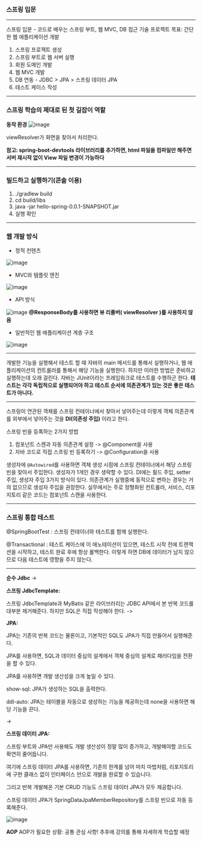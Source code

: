 ### 스프링 입문
---
스프링 입문 - 코드로 배우는 스프링 부트, 웹 MVC, DB 접근 기술
프로젝트 목표: 간단한 웹 애플리케이션 개발
1. 스프링 프로젝트 생성
2. 스프링 부트로 웹 서버 실행
3. 회원 도메인 개발
4. 웹 MVC 개발
5. DB 연동 - JDBC > JPA > 스프링 데이터 JPA
6. 테스트 케이스 작성

---
### 스프링 학습의 제대로 된 첫 길잡이 역할

**동작 환경**
![image](https://github.com/user-attachments/assets/78ea2e57-4495-4869-a74c-a037c334f3b3)

viewResolver가 화면을 찾아서 처리한다.

**참고: spring-boot-devtools 라이브러리를 추가하면, html 파일을 컴파일만 해주면 서버 재시작 없이 View 파일 변경이 가능하다**

---
### 빌드하고 실행하기(콘솔 이용)
1. ./gradlew build
2. cd build/libs
3. java -jar hello-spring-0.0.1-SNAPSHOT.jar
4. 실행 확인

---
### 웹 개발 방식
* 정적 컨텐츠

![image](https://github.com/user-attachments/assets/e1a561fa-01f0-4e57-9966-26561891bf3b)

* MVC와 템플릿 엔진

![image](https://github.com/user-attachments/assets/eccbfa38-3bf5-4ca3-8f53-2e5ce6361829)

* API 방식

![image](https://github.com/user-attachments/assets/36af28c0-63c6-4a28-88cc-71a24fac0384)
**@ResponseBody를 사용하면 뷰 리졸버( viewResolver )를 사용하지 않음**

* 일반적인 웹 애플리케이션 계층 구조

![image](https://github.com/user-attachments/assets/4f9b3509-48f4-459d-a68e-7a46ff771982)

---
개발한 기능을 실행해서 테스트 할 때 자바의 main 메서드를 통해서 실행하거나, 웹 애플리케이션의 컨트롤러를 통해서 해당 기능을 실행한다. 하지만 이러한 방법은 준비하고 실행하는데 오래 걸린다.
자바는 JUnit이라는 프레임워크로 테스트를 수행하곤 한다.
**테스트는 각각 독립적으로 실행되어야 하고 테스트 순서에 의존관계가 있는 것은 좋은 테스트가 아니다.**

---
스프링이 연관된 객체를 스프링 컨테이너에서 찾아서 넣어주는데 이렇게 객체 의존관계를 외부에서 넣어주는 것을 **DI(의존성 주입)** 이라고 한다.

스프링 빈을 등록하는 2가지 방법
1. 컴포넌트 스캔과 자동 의존관계 설정 -> @Component을 사용
2. 자바 코드로 직접 스프링 빈 등록하기 -> @Configuration을 사용

생성자에 `@Autowired`를 사용하면 객체 생성 시점에 스프링 컨테이너에서 해당 스프링 빈을 찾아서 주입한다. 생성자가 1개인 경우 생략할 수 있다.
DI에는 필드 주입, setter 주입, 생성자 주입 3가지 방식이 있다. 의존관계가 실행중에 동적으로 변하는 경우는 거의 없으므로 생성자 주입을 권장한다.
실무에서는 주로 정형화된 컨트롤러, 서비스, 리포지토리 같은 코드는 컴포넌트 스캔을 사용한다.

---
### 스프링 통합 테스트
@SpringBootTest : 스프링 컨테이너와 테스트를 함께 실행한다.

@Transactional : 테스트 케이스에 이 애노테이션이 있으면, 테스트 시작 전에 트랜잭션을 시작하고, 테스트 완료 후에 항상 롤백한다. 이렇게 하면 DB에 데이터가 남지 않으므로 다음 테스트에 영향을 주지 않는다.

---
**순수 Jdbc**
->

**스프링 JdbcTemplate:** 

스프링 JdbcTemplate과 MyBatis 같은 라이브러리는 JDBC API에서 본 반복 코드를 대부분 제거해준다. 하지만 SQL은 직접 작성해야 한다.
->

**JPA:**

JPA는 기존의 반복 코드는 물론이고, 기본적인 SQL도 JPA가 직접 만들어서 실행해준다.

JPA를 사용하면, SQL과 데이터 중심의 설계에서 객체 중심의 설계로 패러다임을 전환을 할 수 있다.

JPA를 사용하면 개발 생산성을 크게 높일 수 있다.

show-sql: JPA가 생성하는 SQL을 출력한다.

ddl-auto: JPA는 테이블을 자동으로 생성하는 기능을 제공하는데 none을 사용하면 해당 기능을 끈다.

->

**스프링 데이터 JPA:**

스프링 부트와 JPA만 사용해도 개발 생산성이 정말 많이 증가하고, 개발해야할 코드도 확연히 줄어듭니다. 

여기에 스프링 데이터 JPA를 사용하면, 기존의 한계를 넘어 마치 마법처럼, 리포지토리에 구현 클래스 없이 인터페이스 만으로 개발을 완료할 수 있습니다. 

그리고 반복 개발해온 기본 CRUD 기능도 스프링 데이터 JPA가 모두 제공합니다.

스프링 데이터 JPA가 SpringDataJpaMemberRepository를 스프링 빈으로 자동 등록해준다.

![image](https://github.com/user-attachments/assets/09b1094e-2b2c-4587-ab8c-d4e0b1463a92)


**AOP**
 AOP가 필요한 상황: 공통 관심 사항! 추후에 강의를 통해 자세하게 학습할 예정
